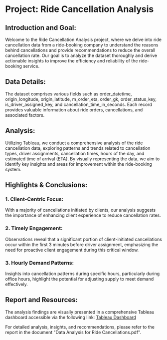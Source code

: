 # Project: Ride Cancellation Analysis

## Introduction and Goal:

Welcome to the Ride Cancellation Analysis project, where we delve into ride cancellation data from a ride-booking company to understand the reasons behind cancellations and provide recommendations to reduce the overall cancellation rate. Our goal is to analyze the dataset thoroughly and derive actionable insights to improve the efficiency and reliability of the ride-booking service.

## Data Details:

The dataset comprises various fields such as order_datetime, origin_longitude, origin_latitude, m_order_eta, order_gk, order_status_key, is_driver_assigned_key, and cancellation_time_in_seconds. Each record provides valuable information about ride orders, cancellations, and associated factors.

## Analysis: 

Utilizing Tableau, we conduct a comprehensive analysis of the ride cancellation data, exploring patterns and trends related to cancellation types, driver assignments, cancellation times, hours of the day, and estimated time of arrival (ETA). By visually representing the data, we aim to identify key insights and areas for improvement within the ride-booking system.

## Highlights & Conclusions:

### 1. Client-Centric Focus:

With a majority of cancellations initiated by clients, our analysis suggests the importance of enhancing client experience to reduce cancellation rates.

### 2. Timely Engagement:

Observations reveal that a significant portion of client-initiated cancellations occur within the first 3 minutes before driver assignment, emphasizing the need for proactive client engagement during this critical window.

###  3. Hourly Demand Patterns:

Insights into cancellation patterns during specific hours, particularly during office hours, highlight the potential for adjusting supply to meet demand effectively.

## Report and Resources:

The analysis findings are visually presented in a comprehensive Tableau dashboard accessible via the following link: [Tableau Dashboard]()

For detailed analysis, insights, and recommendations, please refer to the report in the document "Data Analysis for Ride Cancellations.pdf".


